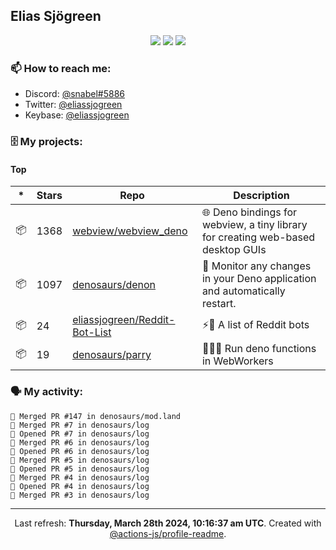 ## Elias Sjögreen

<p align="center">
  <img src="https://img.shields.io/badge/🎂-dec. 2003-success" />
  <img src="https://img.shields.io/badge/🌎-Stockholm-informational" />
  <img src="https://img.shields.io/badge/👦-He/Him-informational" />
</p>

### 📫 How to reach me:

- Discord: [@snabel#5886](https://discord.com/users/267978757799673866)
- Twitter: [@eliassjogreen](https://twitter.com/eliassjogreen)
- Keybase: [@eliassjogreen](https://keybase.io/eliassjogreen)

### 🗄 My projects:

#### Top
|*|Stars|Repo|Description|
|---|---|---|---|
| 📦 | 1368 | [webview/webview_deno](https://github.com/webview/webview_deno) | 🌐 Deno bindings for webview, a tiny library for creating web-based desktop GUIs |
| 📦 | 1097 | [denosaurs/denon](https://github.com/denosaurs/denon) | 👀 Monitor any changes in your Deno application and automatically restart. |
| 📦 | 24 | [eliassjogreen/Reddit-Bot-List](https://github.com/eliassjogreen/Reddit-Bot-List) | ⚡️🤖 A list of Reddit bots |
| 📦 | 19 | [denosaurs/parry](https://github.com/denosaurs/parry) | 👷🏽‍♂️ Run deno functions in WebWorkers |

### 🗣 My activity:

```
🎉 Merged PR #147 in denosaurs/mod.land
🎉 Merged PR #7 in denosaurs/log
💪 Opened PR #7 in denosaurs/log
🎉 Merged PR #6 in denosaurs/log
💪 Opened PR #6 in denosaurs/log
🎉 Merged PR #5 in denosaurs/log
💪 Opened PR #5 in denosaurs/log
🎉 Merged PR #4 in denosaurs/log
💪 Opened PR #4 in denosaurs/log
🎉 Merged PR #3 in denosaurs/log
```

------------
<p align="center">Last refresh: <b>Thursday, March 28th 2024, 10:16:37 am UTC</b>. Created with <a href=https://github.com/marketplace/actions/profile-readme>@actions-js/profile-readme</a>.</p>
